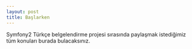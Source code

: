 ```yaml
---
layout: post
title: Başlarken
---
```


Symfony2 Türkçe belgelendirme projesi sırasında paylaşmak istediğimiz
tüm konuları burada bulacaksınız.



